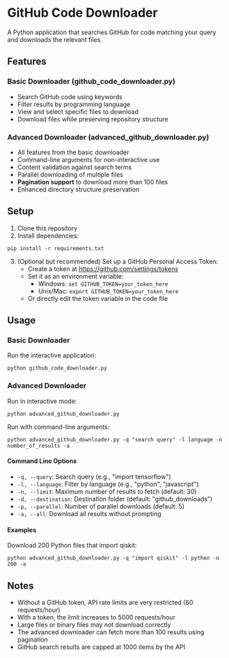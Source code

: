 # GitHub Code Downloader

A Python application that searches GitHub for code matching your query and downloads the relevant files.

## Features

### Basic Downloader (github_code_downloader.py)
- Search GitHub code using keywords
- Filter results by programming language
- View and select specific files to download
- Download files while preserving repository structure

### Advanced Downloader (advanced_github_downloader.py)
- All features from the basic downloader
- Command-line arguments for non-interactive use
- Content validation against search terms
- Parallel downloading of multiple files
- **Pagination support** to download more than 100 files
- Enhanced directory structure preservation

## Setup

1. Clone this repository
2. Install dependencies:
```
pip install -r requirements.txt
```

3. (Optional but recommended) Set up a GitHub Personal Access Token:
   - Create a token at https://github.com/settings/tokens
   - Set it as an environment variable:
     - Windows: `set GITHUB_TOKEN=your_token_here`
     - Unix/Mac: `export GITHUB_TOKEN=your_token_here`
   - Or directly edit the token variable in the code file

## Usage

### Basic Downloader
Run the interactive application:
```
python github_code_downloader.py
```

### Advanced Downloader
Run in interactive mode:
```
python advanced_github_downloader.py
```

Run with command-line arguments:
```
python advanced_github_downloader.py -q "search query" -l language -n number_of_results -a
```

#### Command Line Options
- `-q, --query`: Search query (e.g., "import tensorflow")
- `-l, --language`: Filter by language (e.g., "python", "javascript")
- `-n, --limit`: Maximum number of results to fetch (default: 30)
- `-d, --destination`: Destination folder (default: "github_downloads")
- `-p, --parallel`: Number of parallel downloads (default: 5)
- `-a, --all`: Download all results without prompting

#### Examples
Download 200 Python files that import qiskit:
```
python advanced_github_downloader.py -q "import qiskit" -l python -n 200 -a
```

## Notes

- Without a GitHub token, API rate limits are very restricted (60 requests/hour)
- With a token, the limit increases to 5000 requests/hour
- Large files or binary files may not download correctly
- The advanced downloader can fetch more than 100 results using pagination
- GitHub search results are capped at 1000 items by the API